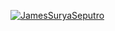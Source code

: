 [![JamesSuryaSeputro](https://app.circleci.com/pipelines/github/JamesSuryaSeputro/KevinAndroid?branch=james.svg?style=svg)](https://app.circleci.com/pipelines/github/JamesSuryaSeputro/KevinAndroid?branch=james)
